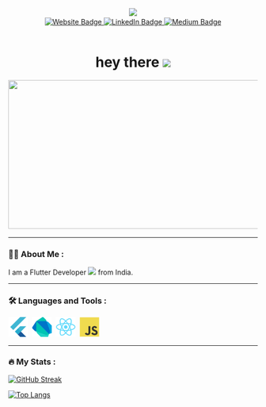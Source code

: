 <div id="header" align="center">
  <img src="https://media.giphy.com/media/dWesBcTLavkZuG35MI/giphy.gif" height="100"/>
  
  <div id="badges">
  <a href="https://aslamthachapalli.web.app/" target="_blank">
    <img src="https://img.shields.io/badge/Website-536878?style=for-the-badge&logo=brave&logoColor-F17829" alt="Website Badge"/>
  </a>
  <a href="https://www.linkedin.com/in/aslam-thachapalli/" target="_blank">
    <img src="https://img.shields.io/badge/LinkedIn-blue?style=for-the-badge&logo=linkedin&logoColor=white" alt="LinkedIn Badge"/>
  </a>
  <a href="https://medium.com/@aslam.develop912" target="_blank">
    <img src="https://img.shields.io/badge/Medium-white?style=for-the-badge&logo=medium&logoColor=black" alt="Medium Badge"/>
  </a>
  </div>
  
  <img src="https://komarev.com/ghpvc/?username=AslamThachapalli&style=flat-square&color=blue" alt=""/>
  
  <h1>
  hey there
  <img src="https://media.giphy.com/media/hvRJCLFzcasrR4ia7z/giphy.gif" width="30px"/>
  </h1>
</div>


<div align="center">
  <img src="https://media.giphy.com/media/L1R1tvI9svkIWwpVYr/giphy.gif" width="600" height="300"/>
</div>

---

### :man_technologist: About Me :
I am a Flutter Developer <img src="https://media.giphy.com/media/WUlplcMpOCEmTGBtBW/giphy.gif" width="30"> from India.

<!---
- :telescope: I’m working as a Software Engineer and contributing to frontend and backend for building web applications.

- :seedling: Exploring Technical Content Writing.

- :zap: In my free time, I solve problems on GeeksforGeeks and read tech articles.

- :mailbox:How to reach me: [![Linkedin Badge](https://img.shields.io/badge/-kakbar-blue?style=flat&logo=Linkedin&logoColor=white)](your-linkedin-url)

--->
---
### :hammer_and_wrench: Languages and Tools :
<div>
  <img src="https://github.com/devicons/devicon/blob/master/icons/flutter/flutter-original.svg" title="Java" alt="Java" width="40" height="40"/>&nbsp;
  <img src="https://github.com/devicons/devicon/blob/master/icons/dart/dart-original.svg" title="Java" alt="Java" width="40" height="40"/>&nbsp;
  <img src="https://github.com/devicons/devicon/blob/master/icons/react/react-original.svg" title="Java" alt="Java" width="40" height="40"/>&nbsp;
  <img src="https://github.com/devicons/devicon/blob/master/icons/javascript/javascript-original.svg" title="Java" alt="Java" width="40" height="40"/>&nbsp;
</div>

---
### :fire: My Stats :
[![GitHub Streak](http://github-readme-streak-stats.herokuapp.com?user=AslamThachapalli&theme=dark&background=000000)](https://git.io/streak-stats)

[![Top Langs](https://github-readme-stats.vercel.app/api/top-langs/?username=AslamThachapalli&layout=compact&theme=vision-friendly-dark)](https://github.com/anuraghazra/github-readme-stats)
